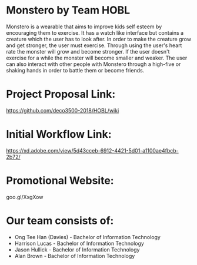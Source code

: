 # Monstero by Team HOBL
Monstero is a wearable that aims to improve kids self esteem by encouraging them to exercise. It has a watch like interface but contains a creature which the user has to look after. In order to make the creature grow and get stronger, the user must exercise. Through using the user's heart rate the monster will grow and become stronger. If the user doesn't exercise for a while the monster will become smaller and weaker. The user can also interact with other people with Monstero through a high-five or shaking hands in order to battle them or become friends.
# Project Proposal Link:
https://github.com/deco3500-2018/HOBL/wiki

# Initial Workflow Link:
https://xd.adobe.com/view/5d43cceb-6912-4421-5d01-a1100ae4fbcb-2b72/

# Promotional Website:
goo.gl/XxgXow

# Our team consists of:
* Ong Tee Han (Davies) - Bachelor of Information Technology
* Harrison Lucas - Bachelor of Information Technology
* Jason Hullick - Bachelor of Information Technology
* Alan Brown - Bachelor of Information Technology
